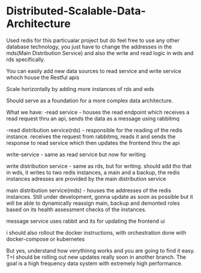 # Distributed-Scalable-Data-Architecture

Used redis for this particualar project but do feel free to use any other database technology, you just have to change the addresses in the mds(Main Distribution Service) and also the write and read logic in wds and rds specifically.

You can easily add new data sources to read service and write service whoch house the Restful apis

Scale horizontally by adding more instances of rds and wds

Should serve as a foundation for a more complex data architecture.

What we have:
-read service - houses the read endpoint which receives a read request thru an api, sends the data as a message using rabbitmq

-read distribution service(rds) - responsible for the reading of the redis instance. receives the request from rabbitmq, reads it and sends the response to read service which then updates the frontend thru the api

write-service - same as read service but now for writing

write distribution service - same as rds, but for writing. should add tho that in wds, it writes to two redis instances, a main and a backup, the redis instances adresses are provided by the main distribution service

main distribution service(mds) - houses the addresses of the redis instances. Still under development, gonna update as soon as possible but it will be able to dynamically reassign main, backup and demonted roles based on its health assessment checks of the instances.

message service uses rabbit and its for updating the frontend ui


i should also rollout the docker instructions, with orchestration done with docker-compose or kubernetes


But yes, understand how verythinng works and you are going to find it easy. T=I should be rolling out new updates really soon in another branch. The goal is a high frequency data system with extremely high performance.
